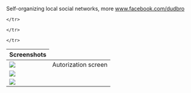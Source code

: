 Self-organizing local social networks, more www.facebook.com/dudbro


<table>
  <thead><tr>
    <th>Screenshots</th>
  </tr></thead>
  <tbody><tr>
    <td><img src="https://raw.github.com/ru-nekit-android/dudbro/master/screenshots/1.jpg"/></td><td>Autorization screen</td>

	</tr>
<tr>
    <td><img src="https://raw.github.com/ru-nekit-android/dudbro/master/screenshots/2.jpg"/></td>

	</tr>
<tr>
    <td><img src="https://raw.github.com/ru-nekit-android/dudbro/master/screenshots/3.jpg"/></td>

	</tr>
<tr>

</tbody>
</table>